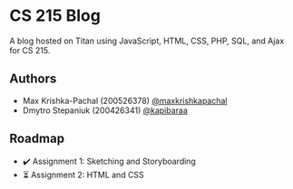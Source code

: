 
# CS 215 Blog

A blog hosted on Titan using JavaScript, HTML, CSS, PHP, SQL, and Ajax for CS 215.


## Authors

- Max Krishka-Pachal (200526378) [@maxkrishkapachal](https://www.github.com/maxkrishkapachal)
- Dmytro Stepaniuk (200426341) [@kapibaraa](https://www.github.com/kapibaraa)


## Roadmap

- ✔️ Assignment 1: Sketching and Storyboarding
- ⏳ Assignment 2: HTML and CSS
